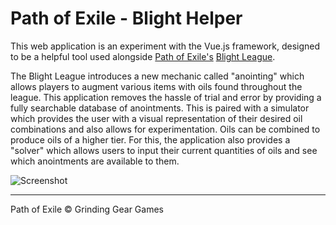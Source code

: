 # Path of Exile - Blight Helper

This web application is an experiment with the Vue.js framework, designed to be a helpful tool used alongside [Path of Exile's](https://www.pathofexile.com) [Blight League](https://www.pathofexile.com/blight).

The Blight League introduces a new mechanic called "anointing" which allows players to augment various items with oils found throughout the league. This application removes the hassle of trial and error by providing a fully searchable database of anointments. This is paired with a simulator which provides the user with a visual representation of their desired oil combinations and also allows for experimentation. Oils can be combined to produce oils of a higher tier. For this, the application also provides a "solver" which allows users to input their current quantities of oils and see which anointments are available to them.

![Screenshot](https://i.imgur.com/ZUJWPp8.png)

---

Path of Exile © Grinding Gear Games
